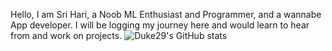 Hello, I am Sri Hari, a Noob ML Enthusiast and Programmer, and a wannabe App developer.
I will be logging my journey here and would learn to hear from and work on projects.
![Duke29's GitHub stats](https://github-readme-stats.vercel.app/api?username=Duke29&hide=contribs,prs)

